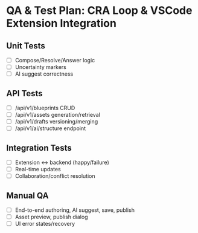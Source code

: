 # QA & Test Plan: CRA Loop & VSCode Extension Integration

## Unit Tests
- [ ] Compose/Resolve/Answer logic
- [ ] Uncertainty markers
- [ ] AI suggest correctness

## API Tests
- [ ] /api/v1/blueprints CRUD
- [ ] /api/v1/assets generation/retrieval
- [ ] /api/v1/drafts versioning/merging
- [ ] /api/v1/ai/structure endpoint

## Integration Tests
- [ ] Extension <-> backend (happy/failure)
- [ ] Real-time updates
- [ ] Collaboration/conflict resolution

## Manual QA
- [ ] End-to-end authoring, AI suggest, save, publish
- [ ] Asset preview, publish dialog
- [ ] UI error states/recovery
